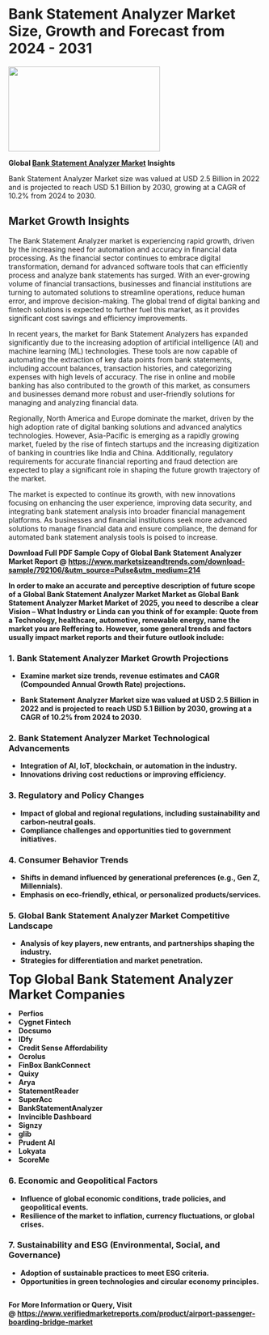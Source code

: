 <H1>Bank Statement Analyzer Market Size, Growth and Forecast from 2024 - 2031</H1><img class="aligncenter size-medium wp-image-584254" src="https://thirdeyenews.in/wp-content/uploads/2024/09/Global-Market-Research-300x168.jpeg" alt="" width="300" height="168" /><p><strong>Global&nbsp;<a href="https://www.marketsizeandtrends.com/download-sample/792106/&amp;utm_source=Pulse&amp;utm_medium=214">Bank Statement Analyzer Market</a> Insights</strong></p><p>Bank Statement Analyzer Market size was valued at USD 2.5 Billion in 2022 and is projected to reach USD 5.1 Billion by 2030, growing at a CAGR of 10.2% from 2024 to 2030.</p><p><h2>Market Growth Insights</h2> <p>The Bank Statement Analyzer market is experiencing rapid growth, driven by the increasing need for automation and accuracy in financial data processing. As the financial sector continues to embrace digital transformation, demand for advanced software tools that can efficiently process and analyze bank statements has surged. With an ever-growing volume of financial transactions, businesses and financial institutions are turning to automated solutions to streamline operations, reduce human error, and improve decision-making. The global trend of digital banking and fintech solutions is expected to further fuel this market, as it provides significant cost savings and efficiency improvements.</p> <p><strong></strong></p> <p>In recent years, the market for Bank Statement Analyzers has expanded significantly due to the increasing adoption of artificial intelligence (AI) and machine learning (ML) technologies. These tools are now capable of automating the extraction of key data points from bank statements, including account balances, transaction histories, and categorizing expenses with high levels of accuracy. The rise in online and mobile banking has also contributed to the growth of this market, as consumers and businesses demand more robust and user-friendly solutions for managing and analyzing financial data.</p> <p>Regionally, North America and Europe dominate the market, driven by the high adoption rate of digital banking solutions and advanced analytics technologies. However, Asia-Pacific is emerging as a rapidly growing market, fueled by the rise of fintech startups and the increasing digitization of banking in countries like India and China. Additionally, regulatory requirements for accurate financial reporting and fraud detection are expected to play a significant role in shaping the future growth trajectory of the market.</p> <p>The market is expected to continue its growth, with new innovations focusing on enhancing the user experience, improving data security, and integrating bank statement analysis into broader financial management platforms. As businesses and financial institutions seek more advanced solutions to manage financial data and ensure compliance, the demand for automated bank statement analysis tools is poised to increase.</p> <p><strong></p><p><span class=""><strong>Download Full PDF Sample Copy of Global Bank Statement Analyzer Market Report</strong> @ <a href="https://www.marketsizeandtrends.com/download-sample/792106/&amp;utm_source=Pulse&amp;utm_medium=214" target="_blank">https://www.marketsizeandtrends.com/download-sample/792106/&amp;utm_source=Pulse&amp;utm_medium=214</a></span></p><p>In order to make an accurate and perceptive description of future scope of a Global&nbsp;Bank Statement Analyzer Market Market as Global&nbsp;Bank Statement Analyzer Market Market of 2025, you need to describe a clear Vision &ndash; What Industry or Linda can you think of for example: Quote from a Technology, healthcare, automotive, renewable energy, name the market you are Reffering to. However, some general trends and factors usually impact market reports and their future outlook include:</p><h3>1.&nbsp;<strong>Bank Statement Analyzer Market Growth Projections</strong></h3><ul><li>Examine market size trends, revenue estimates and CAGR (Compounded Annual Growth Rate) projections.</li><li><p>Bank Statement Analyzer Market size was valued at USD 2.5 Billion in 2022 and is projected to reach USD 5.1 Billion by 2030, growing at a CAGR of 10.2% from 2024 to 2030.</p></li></ul><h3>2.&nbsp;<strong>Bank Statement Analyzer Market Technological Advancements</strong></h3><ul><li>Integration of AI, IoT, blockchain, or automation in the industry.</li><li>Innovations driving cost reductions or improving efficiency.</li></ul><h3>3.&nbsp;<strong>Regulatory and Policy Changes</strong></h3><ul><li>Impact of global and regional regulations, including sustainability and carbon-neutral goals.</li><li>Compliance challenges and opportunities tied to government initiatives.</li></ul><h3>4.&nbsp;<strong>Consumer Behavior Trends</strong></h3><ul><li>Shifts in demand influenced by generational preferences (e.g., Gen Z, Millennials).</li><li>Emphasis on eco-friendly, ethical, or personalized products/services.</li></ul><h3>5.&nbsp;<strong>Global Bank Statement Analyzer Market Competitive Landscape</strong></h3><ul><li>Analysis of key players, new entrants, and partnerships shaping the industry.</li><li>Strategies for differentiation and market penetration.</li></ul><p data-pm-slice="1 1 []"><span style="color: inherit; font-family: inherit; font-size: 25px;">Top Global Bank Statement Analyzer Market Companies</span></p><div class="" data-test-id=""><p><li>Perfios</li><li> Cygnet Fintech</li><li> Docsumo</li><li> IDfy</li><li> Credit Sense Affordability</li><li> Ocrolus</li><li> FinBox BankConnect</li><li> Quixy</li><li> Arya</li><li> StatementReader</li><li> SuperAcc</li><li> BankStatementAnalyzer</li><li> Invincible Dashboard</li><li> Signzy</li><li> glib</li><li> Prudent AI</li><li> Lokyata</li><li> ScoreMe</li></p></div><h3>6.&nbsp;<strong>Economic and Geopolitical Factors</strong></h3><ul><li>Influence of global economic conditions, trade policies, and geopolitical events.</li><li>Resilience of the market to inflation, currency fluctuations, or global crises.</li></ul><h3>7.&nbsp;<strong>Sustainability and ESG (Environmental, Social, and Governance)</strong></h3><ul><li>Adoption of sustainable practices to meet ESG criteria.</li><li>Opportunities in green technologies and circular economy principles.</li></ul><h2><strong style="font-size: 14px;">For More Information or Query, Visit @&nbsp;</strong><a style="background-color: #ffffff; font-size: 14px;" href="https://www.marketsizeandtrends.com/report/bank-statement-analyzer-market/" target="_blank">https://www.verifiedmarketreports.com/product/airport-passenger-boarding-bridge-market</a></h2>
